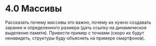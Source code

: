 # 4.0 Массивы

Рассказать почему массивы это важно, почему их нужно создавать заранее и определенного размера (дать ссылку на динамическое выделение памяти). Привести пример с точками (скоро их будут ненавидеть, структуры буду объяснять на примере смартфонов).